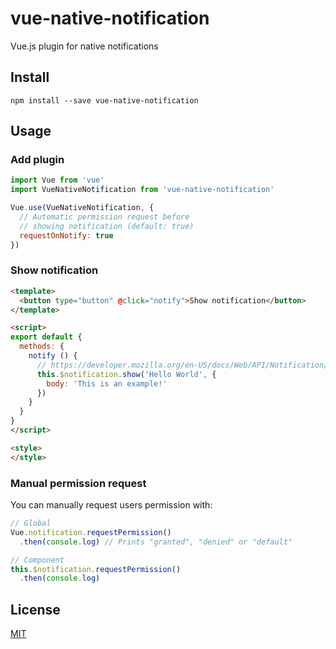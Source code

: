 # vue-native-notification

Vue.js plugin for native notifications

## Install

```
npm install --save vue-native-notification
```

## Usage

### Add plugin

```javascript
import Vue from 'vue'
import VueNativeNotification from 'vue-native-notification'

Vue.use(VueNativeNotification, {
  // Automatic permission request before
  // showing notification (default: true)
  requestOnNotify: true
})
```

### Show notification

```html
<template>
  <button type="button" @click="notify">Show notification</button>
</template>

<script>
export default {
  methods: {
    notify () {
      // https://developer.mozilla.org/en-US/docs/Web/API/Notification/Notification#Parameters
      this.$notification.show('Hello World', {
        body: 'This is an example!'
      })
    }
  }
}
</script>

<style>
</style>
```

### Manual permission request

You can manually request users permission with:

```javascript
// Global
Vue.notification.requestPermission()
  .then(console.log) // Prints "granted", "denied" or "default"

// Component
this.$notification.requestPermission()
  .then(console.log)
```

## License

[MIT](LICENSE.md)
